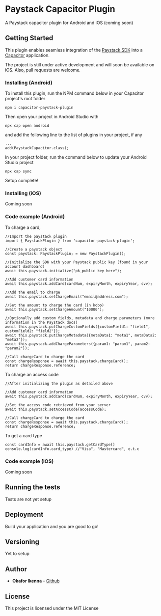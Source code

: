 # Paystack Capacitor Plugin
A Paystack capacitor plugin for Android and iOS (coming soon)

## Getting Started

This plugin enables seamless integration of the [Paystack SDK](https://github.com/PaystackHQ/paystack-android) into a [Capacitor](https://capacitor.ionicframework.com/) application.

The project is still under active development and will soon be available on iOS. Also, pull requests are welcome.

### Installing (Android)

To install this plugin, run the NPM command below in your Capacitor project's root folder
```
npm i capacitor-paystack-plugin
```

Then open your project in Android Studio with
```
npx cap open android
```

and add the following line to the list of plugins in your project, if any
```
...
add(PaystackCapacitor.class);
```

In your project folder, run the command below to update your Android Studio project
```
npx cap sync
```

Setup complete!

### Installing (iOS)
Coming soon

### Code example (Android)
To charge a card, 
```
//Import the paystack plugin
import { PaystackPlugin } from 'capacitor-paystack-plugin';

//Create a paystack object
const paystack: PaystackPlugin; = new PaystackPlugin();

//Initialize the SDK with your Paystack public key (found in your account dashboard)
await this.paystack.initialize("pk_public key here");

//Add customer card information
await this.paystack.addCard(cardNum, expiryMonth, expiryYear, cvv);

//Add the email to charge
await this.paystack.setChargeEmail("email@address.com");

//Set the amount to charge the card (in kobo)
await this.paystack.setChargeAmount("10000");

//Optionally add custom fields, metadata and charge parameters (more information in the Paystack docs)
await this.paystack.putChargeCustomFields({customField1: "field1", customField2: "field2"});
await this.paystack.putChargeMetadata({metaData1: "meta1", metaData2: "meta2"});
await this.paystack.addChargeParameters({param1: "param1", param2: "param2"});

//Call chargeCard to charge the card
const chargeResponse = await this.paystack.chargeCard();
return chargeResponse.reference;
```

To charge an access code

```
//After initializing the plugin as detailed above

//Add customer card information
await this.paystack.addCard(cardNum, expiryMonth, expiryYear, cvv);

//Set the access code retrieved from your server
await this.paystack.setAccessCode(accessCode);

//Call chargeCard to charge the card
const chargeResponse = await this.paystack.chargeCard();
return chargeResponse.reference;
```

To get a card type
```
const cardInfo = await this.paystack.getCardType()
console.log(cardInfo.card_type) //"Visa", "Mastercard", e.t.c
```
### Code example (iOS)
Coming soon

## Running the tests
Tests are not yet setup

## Deployment
Build your application and you are good to go!

## Versioning
Yet to setup

## Author

* **Okafor Ikenna** - [Github](https://bot101.github.io)
## License

This project is licensed under the MIT License

